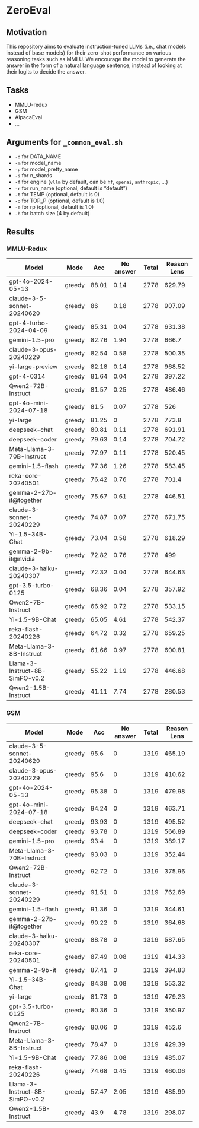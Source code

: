 # ZeroEval 


## Motivation

This repository aims to evaluate instruction-tuned LLMs (i.e., chat models instead of base models) for their zero-shot performance on various reasoning tasks such as MMLU. We encourage the model to generate the answer in the form of a natural language sentence, instead of looking at their logits to decide the answer. 

## Tasks 

- MMLU-redux 
- GSM
- AlpacaEval 
- ...


## Arguments for `_common_eval.sh`

- `-d` for DATA_NAME
- `-m` for model_name
- `-p` for model_pretty_name
- `-s` for n_shards
- `-f` for engine (`vllm` by default, can be `hf`, `openai`, `anthropic`, ...)
- `-r` for run_name (optional, default is “default”)
- `-t` for TEMP (optional, default is 0)
- `-o` for TOP_P (optional, default is 1.0)
- `-e` for rp (optional, default is 1.0)
- `-b` for batch size (4 by default)


## Results 

### MMLU-Redux

|             Model              |  Mode  |  Acc  |  No answer  |  Total  |  Reason Lens  |
|--------------------------------|--------|-------|-------------|---------|---------------|
|       gpt-4o-2024-05-13        | greedy | 88.01 |    0.14     |  2778   |    629.79     |
|   claude-3-5-sonnet-20240620   | greedy |  86   |    0.18     |  2778   |    907.09     |
|     gpt-4-turbo-2024-04-09     | greedy | 85.31 |    0.04     |  2778   |    631.38     |
|         gemini-1.5-pro         | greedy | 82.76 |    1.94     |  2778   |     666.7     |
|     claude-3-opus-20240229     | greedy | 82.54 |    0.58     |  2778   |    500.35     |
|        yi-large-preview        | greedy | 82.18 |    0.14     |  2778   |    968.52     |
|           gpt-4-0314           | greedy | 81.64 |    0.04     |  2778   |    397.22     |
|       Qwen2-72B-Instruct       | greedy | 81.57 |    0.25     |  2778   |    486.46     |
|     gpt-4o-mini-2024-07-18     | greedy | 81.5  |    0.07     |  2778   |      526      |
|            yi-large            | greedy | 81.25 |      0      |  2778   |     773.8     |
|         deepseek-chat          | greedy | 80.81 |    0.11     |  2778   |    691.91     |
|         deepseek-coder         | greedy | 79.63 |    0.14     |  2778   |    704.72     |
|   Meta-Llama-3-70B-Instruct    | greedy | 77.97 |    0.11     |  2778   |    520.45     |
|        gemini-1.5-flash        | greedy | 77.36 |    1.26     |  2778   |    583.45     |
|       reka-core-20240501       | greedy | 76.42 |    0.76     |  2778   |     701.4     |
|    gemma-2-27b-it@together     | greedy | 75.67 |    0.61     |  2778   |    446.51     |
|    claude-3-sonnet-20240229    | greedy | 74.87 |    0.07     |  2778   |    671.75     |
|        Yi-1.5-34B-Chat         | greedy | 73.04 |    0.58     |  2778   |    618.29     |
|      gemma-2-9b-it@nvidia      | greedy | 72.82 |    0.76     |  2778   |      499      |
|    claude-3-haiku-20240307     | greedy | 72.32 |    0.04     |  2778   |    644.63     |
|       gpt-3.5-turbo-0125       | greedy | 68.36 |    0.04     |  2778   |    357.92     |
|       Qwen2-7B-Instruct        | greedy | 66.92 |    0.72     |  2778   |    533.15     |
|         Yi-1.5-9B-Chat         | greedy | 65.05 |    4.61     |  2778   |    542.37     |
|      reka-flash-20240226       | greedy | 64.72 |    0.32     |  2778   |    659.25     |
|    Meta-Llama-3-8B-Instruct    | greedy | 61.66 |    0.97     |  2778   |    600.81     |
| Llama-3-Instruct-8B-SimPO-v0.2 | greedy | 55.22 |    1.19     |  2778   |    446.68     |
|      Qwen2-1.5B-Instruct       | greedy | 41.11 |    7.74     |  2778   |    280.53     |


### GSM

|             Model              |  Mode  |  Acc  |  No answer  |  Total  |  Reason Lens  |
|--------------------------------|--------|-------|-------------|---------|---------------|
|   claude-3-5-sonnet-20240620   | greedy | 95.6  |      0      |  1319   |    465.19     |
|     claude-3-opus-20240229     | greedy | 95.6  |      0      |  1319   |    410.62     |
|       gpt-4o-2024-05-13        | greedy | 95.38 |      0      |  1319   |    479.98     |
|     gpt-4o-mini-2024-07-18     | greedy | 94.24 |      0      |  1319   |    463.71     |
|         deepseek-chat          | greedy | 93.93 |      0      |  1319   |    495.52     |
|         deepseek-coder         | greedy | 93.78 |      0      |  1319   |    566.89     |
|         gemini-1.5-pro         | greedy | 93.4  |      0      |  1319   |    389.17     |
|   Meta-Llama-3-70B-Instruct    | greedy | 93.03 |      0      |  1319   |    352.44     |
|       Qwen2-72B-Instruct       | greedy | 92.72 |      0      |  1319   |    375.96     |
|    claude-3-sonnet-20240229    | greedy | 91.51 |      0      |  1319   |    762.69     |
|        gemini-1.5-flash        | greedy | 91.36 |      0      |  1319   |    344.61     |
|    gemma-2-27b-it@together     | greedy | 90.22 |      0      |  1319   |    364.68     |
|    claude-3-haiku-20240307     | greedy | 88.78 |      0      |  1319   |    587.65     |
|       reka-core-20240501       | greedy | 87.49 |    0.08     |  1319   |    414.33     |
|         gemma-2-9b-it          | greedy | 87.41 |      0      |  1319   |    394.83     |
|        Yi-1.5-34B-Chat         | greedy | 84.38 |    0.08     |  1319   |    553.32     |
|            yi-large            | greedy | 81.73 |      0      |  1319   |    479.23     |
|       gpt-3.5-turbo-0125       | greedy | 80.36 |      0      |  1319   |    350.97     |
|       Qwen2-7B-Instruct        | greedy | 80.06 |      0      |  1319   |     452.6     |
|    Meta-Llama-3-8B-Instruct    | greedy | 78.47 |      0      |  1319   |    429.39     |
|         Yi-1.5-9B-Chat         | greedy | 77.86 |    0.08     |  1319   |    485.07     |
|      reka-flash-20240226       | greedy | 74.68 |    0.45     |  1319   |    460.06     |
| Llama-3-Instruct-8B-SimPO-v0.2 | greedy | 57.47 |    2.05     |  1319   |    485.99     |
|      Qwen2-1.5B-Instruct       | greedy | 43.9  |    4.78     |  1319   |    298.07     | 